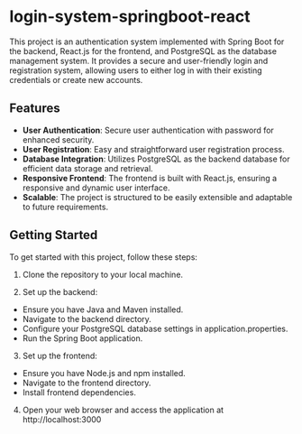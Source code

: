 # login-system-springboot-react
This project is an authentication system implemented with Spring Boot for the backend, React.js for the frontend, and PostgreSQL as the database management system. It provides a secure and user-friendly login and registration system, allowing users to either log in with their existing credentials or create new accounts.

## Features

- **User Authentication**: Secure user authentication with password for enhanced security.
- **User Registration**: Easy and straightforward user registration process.
- **Database Integration**: Utilizes PostgreSQL as the backend database for efficient data storage and retrieval.
- **Responsive Frontend**: The frontend is built with React.js, ensuring a responsive and dynamic user interface.
- **Scalable**: The project is structured to be easily extensible and adaptable to future requirements.

## Getting Started

To get started with this project, follow these steps:

1. Clone the repository to your local machine.

2. Set up the backend:

- Ensure you have Java and Maven installed.
- Navigate to the backend directory.
- Configure your PostgreSQL database settings in application.properties.
- Run the Spring Boot application.

3. Set up the frontend:

- Ensure you have Node.js and npm installed.
- Navigate to the frontend directory.
- Install frontend dependencies.

4. Open your web browser and access the application at http://localhost:3000



   
